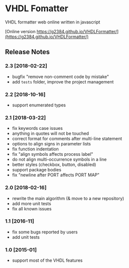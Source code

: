 # VHDL Fomatter

VHDL formatter web online written in javascript

[Online version https://g2384.github.io/VHDLFormatter/](https://g2384.github.io/VHDLFormatter/)

## Release Notes

### 2.3 [2018-02-22]

- bugfix "remove non-comment code by mistake"
- add `tests` folder, improve the project management

### 2.2 [2018-10-16]

- support enumerated types

### 2.1 [2018-03-22]

- fix keywords case issues
- anything in quotes will not be touched
- correct format for comments after multi-line statement
- options to align signs in parameter lists
- fix function indentation
- fix "align symbols affects process label"
- do not align multi-occurrence symbols in a line
- better styles (checkbox, button, disabled)
- support package bodies
- fix "newline after PORT affects PORT MAP"

### 2.0 [2018-02-16]

- rewrite the main algorithm (& move to a new repository)
- add more unit tests
- fix all known issues

### 1.1 [2016-11]

- fix some bugs reported by users
- add unit tests

### 1.0 [2015-01]

- support most of the VHDL features